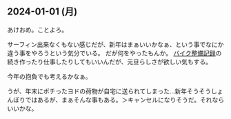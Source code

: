 ## 2024-01-01 (月)

あけおめ。ことよろ。

サーフィン出来なくもない感じだが、新年はまぁいいかなぁ、という事でなにか違う事をやろうという気分でいる。
だが何をやったもんか。
[バイク整備記録](%E3%83%90%E3%82%A4%E3%82%AF%E6%95%B4%E5%82%99%E8%A8%98%E9%8C%B2)の続き作ったり仕事したりしてもいいんだが、元旦らしさが欲しい気もする。

今年の抱負でも考えるかなぁ。

うが、年末にポチったヨドの荷物が自宅に送られてしまった…新年そうそうしょんぼりではあるが、まぁそんな事もある。＞キャンセルになりそうだ。それならいいかな。
